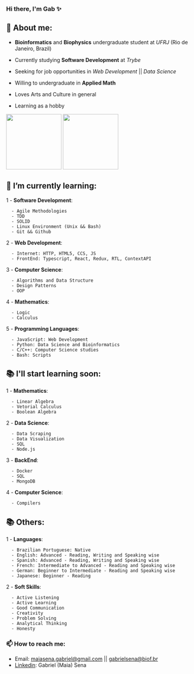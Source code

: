 ### Hi there, I'm Gab ✨

## 🔬  About me:

   - **Bioinformatics** and **Biophysics** undergraduate student at _UFRJ_ (Rio de Janeiro, Brazil)
  
   - Currently studying **Software Development** at _Trybe_
  
   - Seeking for job opportunities in _Web Development_ || _Data Science_
  
   - Willing to undergraduate in **Applied Math**
  
   - Loves Arts and Culture in general
  
   - Learning as a hobby

<div style="display: flex margin: auto">
   <img height="150px" src="https://github-readme-stats.vercel.app/api?username=saint-lag&show_icons=true&theme=radical" />
   <img height="150px" src="https://github-readme-stats.vercel.app/api/top-langs/?username=saint-lag&layout=compact&theme=radical&langs_count=4" />
</div>

## 🌱 I’m currently learning:

  1 - **Software Development**:
  
      - Agile Methodologies
      - TDD
      - SOLID
      - Linux Environment (Unix && Bash)
      - Git && Github
  
  2 - **Web Development**:
      
      - Internet: HTTP, HTML5, CCS, JS
      - FrontEnd: Typescript, React, Redux, RTL, ContextAPI
  
  3 - **Computer Science**:
  
      - Algorithms and Data Structure
      - Design Patterns
      - OOP
      
  4 - **Mathematics**:
  
      - Logic
      - Calculus
      
  5 - **Programming Languages**:
  
      - JavaScript: Web Development
      - Python: Data Science and Bioinformatics
      - C/C++: Computer Science studies
      - Bash: Scripts


## 📚 I'll start learning soon:
   
   1 - **Mathematics**:
      
      - Linear Algebra
      - Vetorial Calculus
      - Boolean Algebra
  
   2 - **Data Science**:
      
      - Data Scraping
      - Data Visualization
      - SQL
      - Node.js
   
   3 - **BackEnd**:
   
      - Docker
      - SQL
      - MongoDB
   
   4 - **Computer Science**:
      
      - Compilers

## 📚  Others: 
  
  1 - **Languages**:
      
      - Brazilian Portuguese: Native
      - English: Advanced - Reading, Writing and Speaking wise
      - Spanish: Advanced - Reading, Writing and Speaking wise
      - French: Intermediate to Advanced - Reading and Speaking wise
      - German: Beginner to Intermediate - Reading and Speaking wise
      - Japanese: Beginner - Reading
      
  2 - **Soft Skills**:
      
      - Active Listening
      - Active Learning
      - Good Communication
      - Creativity
      - Problem Solving
      - Analytical Thinking
      - Honesty
      
    
### 📫 How to reach me:
      
   - Email: maiasena.gabriel@gmail.com || gabrielsena@biof.br
   - <a href="https://www.linkedin.com/in/gabrielsenaoficial/" target="_blank">Linkedin</a>: Gabriel (Maia) Sena

